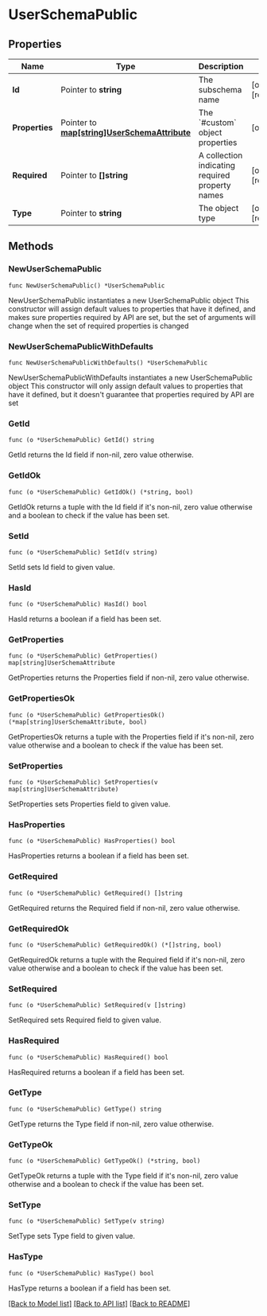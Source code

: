 # UserSchemaPublic

## Properties

Name | Type | Description | Notes
------------ | ------------- | ------------- | -------------
**Id** | Pointer to **string** | The subschema name | [optional] [readonly] 
**Properties** | Pointer to [**map[string]UserSchemaAttribute**](UserSchemaAttribute.md) | The &#x60;#custom&#x60; object properties | [optional] 
**Required** | Pointer to **[]string** | A collection indicating required property names | [optional] [readonly] 
**Type** | Pointer to **string** | The object type | [optional] [readonly] 

## Methods

### NewUserSchemaPublic

`func NewUserSchemaPublic() *UserSchemaPublic`

NewUserSchemaPublic instantiates a new UserSchemaPublic object
This constructor will assign default values to properties that have it defined,
and makes sure properties required by API are set, but the set of arguments
will change when the set of required properties is changed

### NewUserSchemaPublicWithDefaults

`func NewUserSchemaPublicWithDefaults() *UserSchemaPublic`

NewUserSchemaPublicWithDefaults instantiates a new UserSchemaPublic object
This constructor will only assign default values to properties that have it defined,
but it doesn't guarantee that properties required by API are set

### GetId

`func (o *UserSchemaPublic) GetId() string`

GetId returns the Id field if non-nil, zero value otherwise.

### GetIdOk

`func (o *UserSchemaPublic) GetIdOk() (*string, bool)`

GetIdOk returns a tuple with the Id field if it's non-nil, zero value otherwise
and a boolean to check if the value has been set.

### SetId

`func (o *UserSchemaPublic) SetId(v string)`

SetId sets Id field to given value.

### HasId

`func (o *UserSchemaPublic) HasId() bool`

HasId returns a boolean if a field has been set.

### GetProperties

`func (o *UserSchemaPublic) GetProperties() map[string]UserSchemaAttribute`

GetProperties returns the Properties field if non-nil, zero value otherwise.

### GetPropertiesOk

`func (o *UserSchemaPublic) GetPropertiesOk() (*map[string]UserSchemaAttribute, bool)`

GetPropertiesOk returns a tuple with the Properties field if it's non-nil, zero value otherwise
and a boolean to check if the value has been set.

### SetProperties

`func (o *UserSchemaPublic) SetProperties(v map[string]UserSchemaAttribute)`

SetProperties sets Properties field to given value.

### HasProperties

`func (o *UserSchemaPublic) HasProperties() bool`

HasProperties returns a boolean if a field has been set.

### GetRequired

`func (o *UserSchemaPublic) GetRequired() []string`

GetRequired returns the Required field if non-nil, zero value otherwise.

### GetRequiredOk

`func (o *UserSchemaPublic) GetRequiredOk() (*[]string, bool)`

GetRequiredOk returns a tuple with the Required field if it's non-nil, zero value otherwise
and a boolean to check if the value has been set.

### SetRequired

`func (o *UserSchemaPublic) SetRequired(v []string)`

SetRequired sets Required field to given value.

### HasRequired

`func (o *UserSchemaPublic) HasRequired() bool`

HasRequired returns a boolean if a field has been set.

### GetType

`func (o *UserSchemaPublic) GetType() string`

GetType returns the Type field if non-nil, zero value otherwise.

### GetTypeOk

`func (o *UserSchemaPublic) GetTypeOk() (*string, bool)`

GetTypeOk returns a tuple with the Type field if it's non-nil, zero value otherwise
and a boolean to check if the value has been set.

### SetType

`func (o *UserSchemaPublic) SetType(v string)`

SetType sets Type field to given value.

### HasType

`func (o *UserSchemaPublic) HasType() bool`

HasType returns a boolean if a field has been set.


[[Back to Model list]](../README.md#documentation-for-models) [[Back to API list]](../README.md#documentation-for-api-endpoints) [[Back to README]](../README.md)



